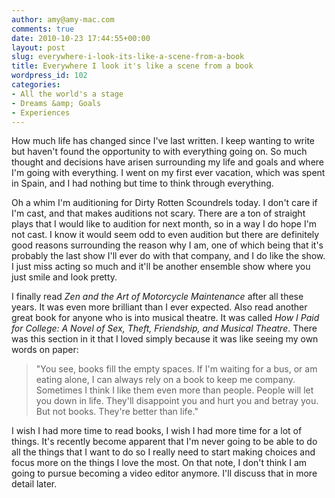 ```yaml
---
author: amy@amy-mac.com
comments: true
date: 2010-10-23 17:44:55+00:00
layout: post
slug: everywhere-i-look-its-like-a-scene-from-a-book
title: Everywhere I look it's like a scene from a book
wordpress_id: 102
categories:
- All the world's a stage
- Dreams &amp; Goals
- Experiences
---
```


How much life has changed since I've last written. I keep wanting to write but haven't found the opportunity to with everything going on. So much thought and decisions have arisen surrounding my life and goals and where I'm going with everything. I went on my first ever vacation, which was spent in Spain, and I had nothing but time to think through everything.

Oh a whim I'm auditioning for Dirty Rotten Scoundrels today. I don't care if I'm cast, and that makes auditions not scary. There are a ton of straight plays that I would like to audition for next month, so in a way I do hope I'm not cast. I know it would seem odd to even audition but there are definitely good reasons surrounding the reason why I am, one of which being that it's probably the last show I'll ever do with that company, and I do like the show. I just miss acting so much and it'll be another ensemble show where you just smile and look pretty.

I finally read _Zen and the Art of Motorcycle Maintenance_ after all these years. It was even more brilliant than I ever expected. Also read another great book for anyone who is into musical theatre. It was called _How I Paid for College: A Novel of Sex, Theft, Friendship, and Musical Theatre_. There was this section in it that I loved simply because it was like seeing my own words on paper:



> "You see, books fill the empty spaces. If I'm waiting for a bus, or am eating alone, I can always rely on a book to keep me company. Sometimes I think I like them even more than people. People will let you down in life. They'll disappoint you and hurt you and betray you. But not books. They're better than life."



I wish I had more time to read books, I wish I had more time for a lot of things. It's recently become apparent that I'm never going to be able to do all the things that I want to do so I really need to start making choices and focus more on the things I love the most. On that note, I don't think I am going to pursue becoming a video editor anymore. I'll discuss that in more detail later.
